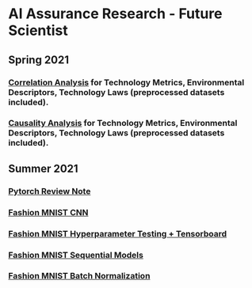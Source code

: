 # AI Assurance Research - Future Scientist

## Spring 2021
### [Correlation Analysis](https://github.com/mnguyen0226/ai-assurance-research/tree/main/correlation) for Technology Metrics, Environmental Descriptors, Technology Laws (preprocessed datasets included).

### [Causality Analysis](https://github.com/mnguyen0226/ai-assurance-research/tree/main/causation/DoWhy%20Analysis%20Example) for Technology Metrics, Environmental Descriptors, Technology Laws (preprocessed datasets included).

## Summer 2021
### [Pytorch Review Note](https://github.com/mnguyen0226/ai-assurance-research/blob/main/msa/pytorch_review/basic_concepts.docx)
### [Fashion MNIST CNN](https://github.com/mnguyen0226/ai-assurance-research/blob/main/msa/pytorch_review/cnn_fashion_mini_mnist.ipynb)

### [Fashion MNIST Hyperparameter Testing + Tensorboard](https://github.com/mnguyen0226/ai-assurance-research/blob/main/msa/pytorch_review/cnn_fashion_mini_mnist.ipynb)

### [Fashion MNIST Sequential Models](https://github.com/mnguyen0226/ai-assurance-research/blob/main/msa/pytorch_review/sequential_class.ipynb)

### [Fashion MNIST Batch Normalization](https://github.com/mnguyen0226/ai-assurance-research/blob/main/msa/pytorch_review/batch_norm.ipynb)

